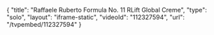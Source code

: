 {
    "title": "Raffaele Ruberto Formula No. 11 RLift Global Creme",
    "type": "solo",
    "layout": "iframe-static",
    "videoId": "112327594",
    "url": "\/tvpembed\/112327594"
}